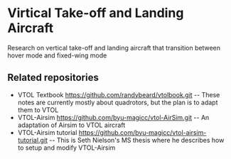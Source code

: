 # Virtical Take-off and Landing Aircraft
Research on vertical take-off and landing aircraft that transition between hover mode and fixed-wing mode

## Related repositories
 - VTOL Textbook  https://github.com/randybeard/vtolbook.git
   -- These notes are currently mostly about quadrotors, but the plan is to adapt them to VTOL
 - VTOL-Airsim https://github.com/byu-magicc/vtol-AirSim.git
   -- An adaptation of Airsim to VTOL aircraft
 - VTOL-Airsim tutorial  https://github.com/byu-magicc/vtol-airsim-tutorial.git
  -- This is Seth Nielson's MS thesis where he describes how to setup and modify VTOL-Airsim
 

